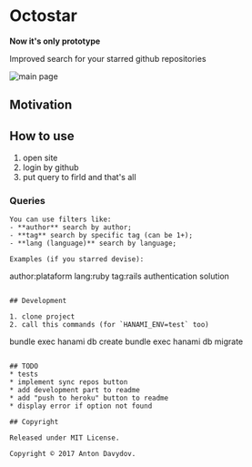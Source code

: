 # Octostar

**Now it's only prototype**

Improved search for your starred github repositories

![main page](https://cloud.githubusercontent.com/assets/1147484/26133387/4ff73cb8-3aaf-11e7-84a2-84d4ef8899d8.jpeg)

## Motivation

## How to use
1. open site
2. login by github
3. put query to firld and that's all

### Queries
```
You can use filters like:
- **author** search by author;
- **tag** search by specific tag (can be 1+);
- **lang (language)** search by language;

Examples (if you starred devise):

```
author:plataform lang:ruby tag:rails authentication solution
```

## Development

1. clone project
2. call this commands (for `HANAMI_ENV=test` too)
```
bundle exec hanami db create
bundle exec hanami db migrate
```

## TODO
* tests
* implement sync repos button
* add development part to readme
* add "push to heroku" button to readme
* display error if option not found

## Copyright

Released under MIT License.

Copyright © 2017 Anton Davydov.
